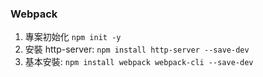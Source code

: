 ### Webpack 

1. 專案初始化 `npm init -y`
2. 安裝 http-server: `npm install http-server --save-dev`
3. 基本安裝: `npm install webpack webpack-cli --save-dev`